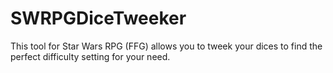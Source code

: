 # SWRPGDiceTweeker
This tool for Star Wars RPG (FFG) allows you to tweek your dices to find the perfect difficulty setting for your need.
